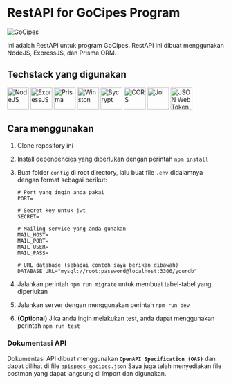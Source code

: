# RestAPI for GoCipes Program

![GoCipes](https://avatars.githubusercontent.com/u/150586675?s=200&v=4)

Ini adalah RestAPI untuk program GoCipes. RestAPI ini dibuat menggunakan NodeJS, ExpressJS, dan Prisma ORM.

## Techstack yang digunakan

<img src="https://agussuratna.net/wp-content/uploads/2023/07/node.js-logo.png" alt="NodeJS" height="50"/> <img src="https://raw.githubusercontent.com/aleksandryackovlev/openapi-mock-express-middleware/master/assets/express-logo.png" alt="ExpressJS" height="50"/>
<img src="https://avatars.githubusercontent.com/u/17219288?s=200&v=4" alt="Prisma" height="50"/>
<img src="https://github.com/winstonjs.png" alt="Winston" height="50"/>
<img src="https://repository-images.githubusercontent.com/139898859/9617c480-81c2-11ea-94fc-322231ead1f0" alt="Bycrypt" height="50"/>
<img src="https://images.ctfassets.net/nx13ojx82pll/60miWU6vSisC1N2IgQRPkt/61066f84608375c590b6dcb68fb47dc0/nodejs-cors-guide-what-it-is-and-how-to-enable-it-picture-1.png?w=1744&h=982&q=80&fm=png" alt="CORS" height="50"/>
<img src="https://www.panayiotisgeorgiou.net/wp-content/uploads/2017/03/joi-1.png" alt="Joi" height="50"/>
<img src="https://camo.githubusercontent.com/dd51cf3dbd56f3c69f73f26255f377384d4dec4665d884a56ae1fd6a7bda319c/687474703a2f2f6a77742e696f2f696d672f6c6f676f2d61737365742e737667" alt="JSON Web Token" height="50"/>

## Cara menggunakan

1. Clone repository ini
2. Install dependencies yang diperlukan dengan perintah `npm install`
3. Buat folder `config` di root directory, lalu buat file `.env` didalamnya dengan format sebagai berikut:

   ```env
   # Port yang ingin anda pakai
   PORT=

   # Secret key untuk jwt
   SECRET=

   # Mailing service yang anda gunakan
   MAIL_HOST=
   MAIL_PORT=
   MAIL_USER=
   MAIL_PASS=

   # URL database (sebagai contoh saya berikan dibawah)
   DATABASE_URL="mysql://root:password@localhost:3306/yourdb"
   ```

4. Jalankan perintah `npm run migrate` untuk membuat tabel-tabel yang diperlukan
5. Jalankan server dengan menggunakan perintah `npm run dev`
6. **(Optional)** Jika anda ingin melakukan test, anda dapat menggunakan perintah `npm run test`

### Dokumentasi API

Dokumentasi API dibuat menggunakan **`OpenAPI Specification (OAS)`** dan dapat dilihat di file `apispecs_gocipes.json`
Saya juga telah menyediakan file postman yang dapat langsung di import dan digunakan.
